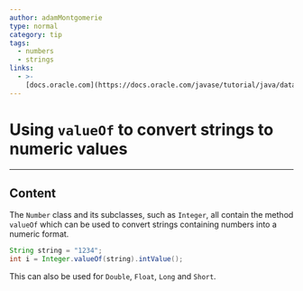 ```yaml
---
author: adamMontgomerie
type: normal
category: tip
tags:
  - numbers
  - strings
links:
  - >-
    [docs.oracle.com](https://docs.oracle.com/javase/tutorial/java/data/converting.html){website}
---
```


# Using `valueOf` to convert strings to numeric values


---

## Content

The `Number` class and its subclasses, such as `Integer`, all contain the method `valueOf` which can be used to convert strings containing numbers into a numeric format. 

```java
String string = "1234";
int i = Integer.valueOf(string).intValue();
```

This can also be used for `Double`, `Float`, `Long` and `Short`.
